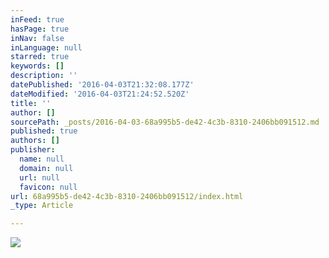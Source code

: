 ```yaml
---
inFeed: true
hasPage: true
inNav: false
inLanguage: null
starred: true
keywords: []
description: ''
datePublished: '2016-04-03T21:32:08.177Z'
dateModified: '2016-04-03T21:24:52.520Z'
title: ''
author: []
sourcePath: _posts/2016-04-03-68a995b5-de42-4c3b-8310-2406bb091512.md
published: true
authors: []
publisher:
  name: null
  domain: null
  url: null
  favicon: null
url: 68a995b5-de42-4c3b-8310-2406bb091512/index.html
_type: Article

---
```

![](https://the-grid-user-content.s3-us-west-2.amazonaws.com/73e9e622-7993-4930-a16b-304d9187caac.jpg)